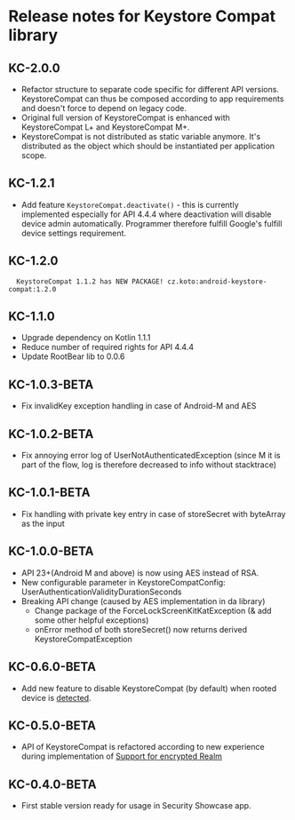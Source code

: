 
# Release notes for Keystore Compat library
 
## KC-2.0.0
 * Refactor structure to separate code specific for different API versions. KeystoreCompat can thus be composed 
 according to app requirements and doesn't force to depend on legacy code.
 * Original full version of KeystoreCompat is enhanced with KeystoreCompat L+ and KeystoreCompat M+.
 * KeystoreCompat is not distributed as static variable anymore. It's distributed as the object which should be 
 instantiated per application scope.
 
## KC-1.2.1
 * Add feature `KeystoreCompat.deactivate()` - this is currently implemented especially for API 4.4.4 where deactivation will disable device admin automatically. 
 Programmer therefore fulfill Google's fulfill device settings requirement. 
  
## KC-1.2.0
 ```
   KeystoreCompat 1.1.2 has NEW PACKAGE! cz.koto:android-keystore-compat:1.2.0
   ```
 
## KC-1.1.0
 * Upgrade dependency on Kotlin 1.1.1
 * Reduce number of required rights for API 4.4.4
 * Update RootBear lib to 0.0.6 

## KC-1.0.3-BETA
 * Fix invalidKey exception handling in case of Android-M and AES

## KC-1.0.2-BETA
 * Fix annoying error log of UserNotAuthenticatedException (since M it is part of the flow, log is therefore decreased to info without stacktrace)

## KC-1.0.1-BETA
 * Fix handling with private key entry in case of storeSecret with byteArray as the input

## KC-1.0.0-BETA
 * API 23+(Android M and above) is now using AES instead of RSA.
 * New configurable parameter in KeystoreCompatConfig: UserAuthenticationValidityDurationSeconds
 * Breaking API change (caused by AES implementation in da library)
 	* Change package of the ForceLockScreenKitKatException (& add some other helpful exceptions)
 	* onError method of both storeSecret() now returns derived KeystoreCompatException

## KC-0.6.0-BETA
 * Add new feature to disable KeystoreCompat (by default) when rooted device is [detected](https://github.com/scottyab/rootbeer).

## KC-0.5.0-BETA
 * API of KeystoreCompat is refactored according to new experience during implementation of [Support for encrypted Realm](https://github.com/kotomisak/db-showcase-android)

## KC-0.4.0-BETA
 * First stable version ready for usage in Security Showcase app.
